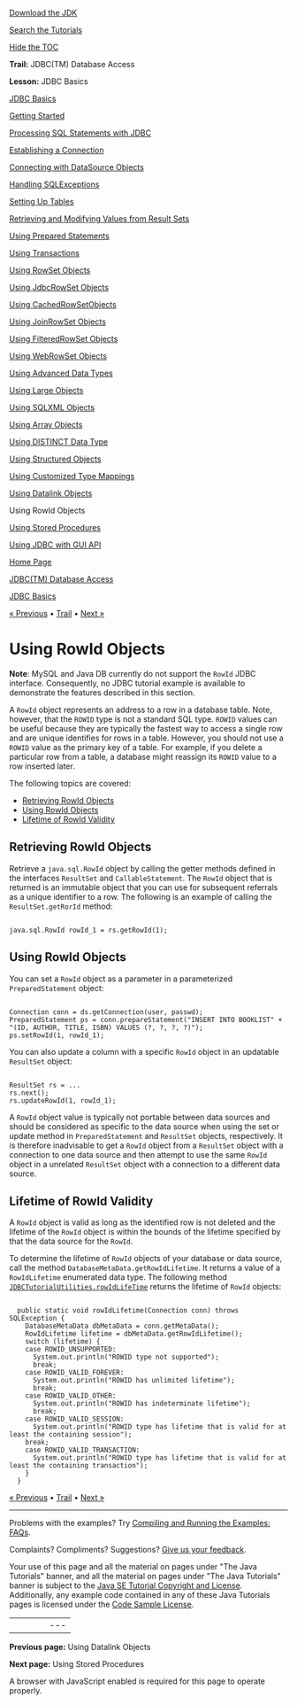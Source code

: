 [Download
the JDK](http://java.sun.com/javase/6/download.jsp)
  
[Search the
Tutorials](../../search.html)
  
[Hide the TOC](javascript:toggleLeft())

**Trail:** JDBC(TM) Database Access
  
**Lesson:** JDBC Basics

[JDBC Basics](index.html)

[Getting Started](gettingstarted.html)

[Processing SQL Statements with JDBC](processingsqlstatements.html)

[Establishing a Connection](connecting.html)

[Connecting with DataSource Objects](sqldatasources.html)

[Handling SQLExceptions](sqlexception.html)

[Setting Up Tables](tables.html)

[Retrieving and Modifying Values from Result Sets](retrieving.html)

[Using Prepared Statements](prepared.html)

[Using Transactions](transactions.html)

[Using RowSet Objects](rowset.html)

[Using JdbcRowSet Objects](jdbcrowset.html)

[Using CachedRowSetObjects](cachedrowset.html)

[Using JoinRowSet Objects](joinrowset.html)

[Using FilteredRowSet Objects](filteredrowset.html)

[Using WebRowSet Objects](webrowset.html)

[Using Advanced Data Types](sqltypes.html)

[Using Large Objects](blob.html)

[Using SQLXML Objects](sqlxml.html)

[Using Array Objects](array.html)

[Using DISTINCT Data Type](distinct.html)

[Using Structured Objects](sqlstructured.html)

[Using Customized Type Mappings](sqlcustommapping.html)

[Using Datalink Objects](sqldatalink.html)

Using RowId Objects

[Using Stored Procedures](storedprocedures.html)

[Using JDBC with GUI API](jdbcswing.html)

[Home Page](../../index.html)
>
[JDBC(TM) Database Access](../index.html)
>
[JDBC Basics](index.html)

[« Previous](sqldatalink.html) • [Trail](../TOC.html) • [Next »](storedprocedures.html)

# Using RowId Objects

**Note**: MySQL and Java DB currently do not support the `RowId` JDBC interface. Consequently, no JDBC tutorial example is available to demonstrate the features described in this section.

A `RowId` object represents an address to a row in a database table. Note, however, that the `ROWID` type is not a standard SQL type. `ROWID` values can be useful because they are typically the fastest way to access a single row and are unique identifies for rows in a table. However, you should not use a `ROWID` value as the primary key of a table. For example, if you delete a particular row from a table, a database might reassign its `ROWID` value to a row inserted later.

The following topics are covered:

* [Retrieving RowId Objects](#retrieving_rowid_objects)
* [Using RowId Objects](#using_rowid_objects)
* [Lifetime of RowId Validity](#lifetime_rowid_validity)

## Retrieving RowId Objects

Retrieve a `java.sql.RowId` object by calling the getter methods defined in the interfaces `ResultSet` and
`CallableStatement`. The `RowId` object that is returned is an
immutable object that you can use for subsequent referrals as a unique identifier to a row. The following is an example of calling the `ResultSet.getRorId` method:

```

java.sql.RowId rowId_1 = rs.getRowId(1);

```

## Using RowId Objects

You can set a `RowId` object as a parameter in a parameterized `PreparedStatement` object:

```

Connection conn = ds.getConnection(user, passwd);
PreparedStatement ps = conn.prepareStatement("INSERT INTO BOOKLIST" + "(ID, AUTHOR, TITLE, ISBN) VALUES (?, ?, ?, ?)");
ps.setRowId(1, rowId_1);

```

You can also update a column with a specific `RowId` object in an updatable `ResultSet` object:

```

ResultSet rs = ...
rs.next();
rs.updateRowId(1, rowId_1);

```

A `RowId` object value is typically not portable between data sources and should be
considered as specific to the data source when using the set or update method in
`PreparedStatement` and `ResultSet` objects, respectively. It is therefore
inadvisable to get a `RowId` object from a `ResultSet` object with a connection to one data source and
then attempt to use the same `RowId` object in a unrelated `ResultSet` object with a connection to a different data source.

## Lifetime of RowId Validity

A `RowId` object is valid as long as the identified row is not deleted and the lifetime of the `RowId` object
is within the bounds of the lifetime specified by that the data source for the `RowId`.

To determine the lifetime of `RowId` objects of your database or data source, call the method `DatabaseMetaData.getRowIdLifetime`. It returns a value of a `RowIdLifetime` enumerated data type. The following method [`JDBCTutorialUtilities.rowIdLifeTime`](gettingstarted.html) returns the lifetime of `RowId` objects:

```

  public static void rowIdLifetime(Connection conn) throws SQLException {
    DatabaseMetaData dbMetaData = conn.getMetaData();
    RowIdLifetime lifetime = dbMetaData.getRowIdLifetime();
    switch (lifetime) {
    case ROWID_UNSUPPORTED:
      System.out.println("ROWID type not supported");
      break;
    case ROWID_VALID_FOREVER:
      System.out.println("ROWID has unlimited lifetime");
      break;
    case ROWID_VALID_OTHER:
      System.out.println("ROWID has indeterminate lifetime");
      break;
    case ROWID_VALID_SESSION:
      System.out.println("ROWID type has lifetime that is valid for at least the containing session");
    break;
    case ROWID_VALID_TRANSACTION:
      System.out.println("ROWID type has lifetime that is valid for at least the containing transaction");
    }
  }

```

[« Previous](sqldatalink.html)
•
[Trail](../TOC.html)
•
[Next »](storedprocedures.html)

---

Problems with the examples? Try [Compiling and Running
the Examples: FAQs](../../information/run-examples.html).
  
Complaints? Compliments? Suggestions? [Give
us your feedback](http://download.oracle.com/javase/feedback.html).

Your use of this page and all the material on pages under "The Java Tutorials" banner,
and all the material on pages under "The Java Tutorials" banner is subject to the [Java SE Tutorial Copyright
and License](../../information/license.html).
Additionally, any example code contained in any of these Java
Tutorials pages is licensed under the
[Code
Sample License](http://developers.sun.com/license/berkeley_license.html).

|  |  |  |  |  |
| --- | --- | --- | --- | --- |
| |  |  | | --- | --- | | duke image | Oracle logo | | [About Oracle](http://www.oracle.com/us/corporate/index.html) | [Oracle Technology Network](http://www.oracle.com/technology/index.html) | [Terms of Service](https://www.samplecode.oracle.com/servlets/CompulsoryClickThrough?type=TermsOfService) | Copyright © 1995, 2011 Oracle and/or its affiliates. All rights reserved. |

**Previous page:** Using Datalink Objects
  
**Next page:** Using Stored Procedures




A browser with JavaScript enabled is required for this page to operate properly.